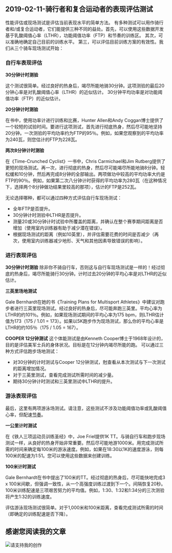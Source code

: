 ## 2019-02-11-骑行者和复合运动者的表现评估测试

性能评估或现场测试是评估当前表现水平的简单方法。 有多种测试可以用作骑行者和/或复合运动者，它们能提供三种不同的益处。首先，可以使用这些数据开发基于乳酸阈值心率（LTHR），功能阈值功率（FTP）和节奏的训练区。 其次，可以准确地确定自己目前的训练水平。 第三，可以评估目前训练方案的有效性。我们从三个骑车现场测试开始：

### 自行车表现评估

**30分钟计时测验**

这个测试很简单。经过良好的热身后，竭尽所能地骑30分钟。这项测验的最后20分钟心率是对乳酸阈值心率（LTHR）的近似估计。 30分钟平均功率是对功能阈值功率（FTP）的近似估计。

**20分钟计时测验**

在书中，使用功率计进行训练和比赛，Hunter Allen和Andy Coggan博士提供了一个较短的试验时间。要进行这项测试，首先进行彻底热身，然后尽可能地坚持20分钟。一次测验的平均功率约为FTP的95％。例如，如果您观察到的平均功率为240瓦，则您估计的FTP为228瓦。

**两次8分钟计时测验**

在《Time-Crunched Cyclist》一书中，Chris Carmichael和Jim Rutberg提供了更短的现场测试。再一次，进行彻底的热身，然后尽可能竭尽所能地骑8分钟。轻松缓和10分钟，然后再完成8分钟的全部输出。两项做功中较高的平均功率大约是FTP的90％。例如，如果第二次八分钟计时获得的平均功率为280瓦（在这种情况下，选择两个8分钟做功结果里较高的那项），估计的FTP是252瓦。

无论选择哪种，都可以通过四种方式评估自行车现场测试：

* 全年FTP是否提升。
* 30分钟计时测验中LTHR是否提升。
* 测量20或30分钟计时试验中所覆盖的距离，并确认在整个赛季期间距离是否增加（使用室内训练器有助于减少潜在错误）。
* 根据现场测试的距离（例如10英里），并评估需要花费的时间是否减少（再次，使用室内训练器减少地形、天气和其他因素导致错误的影响）。

### 进行表现评估

**30分钟计时测验**
除非你不骑自行车，否则这与自行车现场测试是一样的！经过彻底的热身后，竭尽所能骑行30分钟。计时过去20分钟的平均心率是对LTHR的近似估计。

**三英里场地测试**

Gale Bernhardt在她的书《Training Plans for Multisport Athletes》中建议对跑步者进行三英里现场测试。经过良好的热身后，尽可能奔跑三英里。平均心率为LTHR的约101％。例如，如果现场测试期间的平均心率为175 bpm，则LTHR估计值为173（175 / 1.01 = 173）。如果以5K跑步作为现场测试，那么你的平均心率是LTHR的约105％（175 / 1.05 = 167）。

**COOPER 12分钟测试**
这个体能测试是由Kenneth Cooper博士于1968年设计的，目的是评估美军士兵的身体状况。目标是在12分钟内竭尽所能的跑。
可以通过三种方式评估跑步场地测试：
* 对30分钟的计时测试与Cooper 12分钟测试，尅查看从本次测试与下一次测试的距离增加情况。
* 对于三英里测试，查看完成测试所需时间的减少量。
* 期待30分钟计时测试和三英里测试中LTHR的提升。

### 游泳表现评估

最后，这里有两项游泳场测试。请注意，这些测试不涉及功能阈值功率或乳酸阈值心率，但配速[节奏](https://www.trainingpeaks.com/blog/how-triathletes-can-use-zones-for-swim-training/)。


**一公里计时测试**

在《铁人三项运动员训练圣经》中，Joe Friel提供1K TT。与骑自行车和跑步现场测试一样，从良好的热身开始非常重要。然后尽可能地游1000米。用完成测试所需的时间来确定每100米的游泳速度。例如，如果在18:30以1K的速度游泳，则每100米的配速为1:51。您可以使用这些数据来创建训练。

**100米计时测试**

Gale Bernhardt在书中提出了100米的TT。经过彻底的热身后，尽可能快地完成3 x 100米间歇，但强调一致性，从一个高强度训练过渡到下一个。间隔恢复20秒。100米训练配速是三项艰苦努力的平均值。例如，1:30、1:32和1:34分的三次测验将产生1:32的训练速度。

评估游泳现场测试很简单。对于1,000米和100米距离，查看完成测试所需的时间（即确定的训练配速是否下降）。

## 感谢您阅读我的文章

![请支持我的创作](https://sggggy.github.io/images/rewards_code.jpg)
